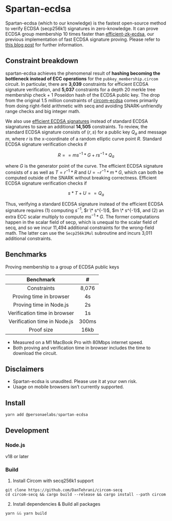 # Spartan-ecdsa

Spartan-ecdsa (which to our knowledge) is the fastest open-source method to verify ECDSA (secp256k1) signatures in zero-knowledge. It can prove ECDSA group membership 10 times faster than [efficient-zk-ecdsa](https://github.com/personaelabs/efficient-zk-ecdsa), our previous implementation of fast ECDSA signature proving. Please refer to [this blog post](https://personaelabs.org/posts/spartan-ecdsa/) for further information.

## Constraint breakdown

spartan-ecdsa achieves the phenomenal result of **hashing becoming the bottleneck instead of ECC operations** for the `pubkey_membership.circom` circuit. In particular, there are **3,039** constraints for efficient ECDSA signature verification, and **5,037** constraints for a depth 20 merkle tree membership check + 1 Poseidon hash of the ECDSA public key. The drop from the original 1.5 million constraints of [circom-ecdsa](https://github.com/0xPARC/circom-ecdsa) comes primarily from doing right-field arithmetic with secq and avoiding SNARK-unfriendly range checks and big integer math.

We also use [efficient ECDSA signatures](https://personaelabs.org/posts/efficient-ecdsa-1/) instead of standard ECDSA siagnatures to save an additional **14,505** constraints. To review, the standard ECDSA signature consists of $(r, s)$ for a public key $Q_a$ and message $m$, where $r$ is the x-coordinate of a random elliptic curve point $R$. Standard ECDSA signature verification checks if

```math
R == m s ^{-1} * G + r s ^{-1} * Q_a
```

where $G$ is the generator point of the curve. The efficient ECDSA signature consists of $s$ as well as $T = r^{-1} * R$ and $U = -r^{-1} * m * G$, which can both be computed outside of the SNARK without breaking correctness. Efficient ECDSA signature verification checks if

```math
s * T + U == Q_a
```

Thus, verifying a standard ECDSA signature instead of the efficient ECDSA signature requires (1) computing $s^{-1}$, $r \* s^{-1}$, $m \* s^{-1}$, and (2) an extra ECC scalar multiply to compute $m s ^{-1} * G$. The former computations happen in the scalar field of secp, which is unequal to the scalar field of secq, and so we incur 11,494 additional constraints for the wrong-field math. The latter can use the `Secp256k1Mul` subroutine and incurs 3,011 additional constraints.

## Benchmarks

Proving membership to a group of ECDSA public keys

|          Benchmark           |   #   |
| :--------------------------: | :---: |
|         Constraints          | 8,076 |
|   Proving time in browser    |  4s   |
|   Proving time in Node.js    |  2s   |
| Verification time in browser |  1s   |
| Verification time in Node.js | 300ms |
|          Proof size          | 16kb  |

- Measured on a M1 MacBook Pro with 80Mbps internet speed.
- Both proving and verification time in browser includes the time to download the circuit.

## Disclaimers

- Spartan-ecdsa is unaudited. Please use it at your own risk.
- Usage on mobile browsers isn’t currently supported.

## Install

```jsx
yarn add @personaelabs/spartan-ecdsa
```

## Development

### Node.js

v18 or later

### Build
1. Install Circom with secq256k1 support

```
git clone https://github.com/DanTehrani/circom-secq
cd circom-secq && cargo build --release && cargo install --path circom
```

2. Install dependencies & Build all packages

```jsx
yarn && yarn build
```
